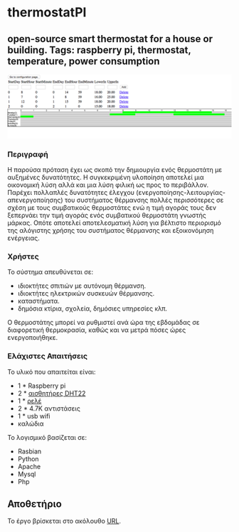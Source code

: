 # thermostatPI
## open-source smart thermostat for a house or building. Tags: raspberry pi, thermostat, temperature, power consumption

![alt tag](doc/image.png)

### Περιγραφή

Η παρούσα πρόταση έχει ως σκοπό την δημιουργία ενός θερμοστάτη με αυξημένες δυνατότητες.
Η συγκεκριμένη υλοποίηση αποτελεί μια οικονομική λύση αλλά και μια λύση φιλική ως προς το περιβάλλον.
Παρέχει πολλαπλές δυνατότητες έλεγχου (ενεργοποίησης-λειτουργίας-απενεργοποίησης) 
του συστήματος θέρμανσης πολλές περισσότερες σε σχέση με τους συμβατικούς θερμοστάτες ενώ η τιμή 
αγοράς τους δεν ξεπερνάει την τιμή αγοράς ενός συμβατικού θερμοστάτη γνωστής μάρκας. 
Οπότε αποτελεί αποτελεσματική λύση για βέλτιστο περιορισμό της αλόγιστης χρήσης του συστήματος 
θέρμανσης  και εξοικονόμηση ενέργειας.

### Χρήστες

Το σύστημα απευθύνεται σε:

* ιδιοκτήτες σπιτιών με αυτόνομη θέρμανση.
* ιδιοκτήτες ηλεκτρικών συσκευών θέρμανσης.
* καταστήματα.
* δημόσια κτίρια, σχολεία, δημόσιες υπηρεσίες κλπ.

Ο θερμοστάτης μπορεί να ρυθμιστεί ανά ώρα της εβδομάδας σε διαφορετική θερμοκρασία, καθώς και να μετρά πόσες ώρες ενεργοποιήθηκε.


### Ελάχιστες Απαιτήσεις

Το υλικό που απαιτείται είναι:

* 1 * Raspberry pi
* 2 * [αισθητήρες DHT22](https://www.adafruit.com/products/385)
* 1 * [ρελέ](https://www.sparkfun.com/products/11042)
* 2 * 4.7K αντιστάσεις
* 1 * usb wifi
* καλώδια

Το λογισμικό βασίζεται σε:
* Rasbian
* Python
* Apache
* Mysql
* Php


## Αποθετήριο
Το έργο βρίσκεται στο ακόλουθο [URL](https://github.com/ellak-monades-aristeias/thermostatPI).
